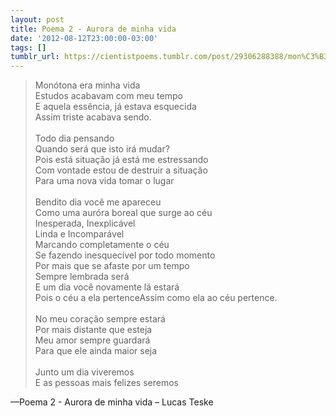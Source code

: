 ```yaml
---
layout: post
title: Poema 2 - Aurora de minha vida
date: '2012-08-12T23:00:00-03:00'
tags: []
tumblr_url: https://cientistpoems.tumblr.com/post/29306288388/mon%C3%B3tona-era-minha-vida-estudos-acabavam-com-meu
---
```

> Monótona era minha vida<br/>
> Estudos acabavam com meu tempo<br/>
> E aquela essência, já estava esquecida<br/>
> Assim triste acabava sendo.<br/>
><br/>
> Todo dia pensando<br/>
> Quando será que isto irá mudar?<br/>
> Pois está situação já está me estressando<br/>
> Com vontade estou de destruir a situação<br/>
> Para uma nova vida tomar o lugar<br/>
><br/>
> Bendito dia você me apareceu<br/>
> Como uma auróra boreal que surge ao céu<br/>
> Inesperada, Inexplicável<br/>
> Linda e Incomparável<br/>
> Marcando completamente o céu<br/>
> Se fazendo inesquecível por todo momento<br/>
> Por mais que se afaste por um tempo<br/>
> Sempre lembrada será<br/>
> E um dia você novamente lá estará<br/>
> Pois o céu a ela pertenceAssim como ela ao céu pertence.<br/>
><br/>
> No meu coração sempre estará<br/>
> Por mais distante que esteja<br/>
> Meu amor sempre guardará<br/>
> Para que ele ainda maior seja<br/>
><br/>
> Junto um dia viveremos<br/>
> E as pessoas mais felizes seremos<br/>

—Poema 2 - Aurora de minha vida – Lucas Teske
